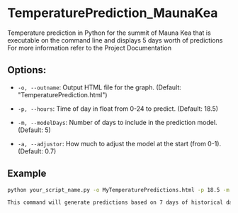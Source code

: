 # TemperaturePrediction_MaunaKea
Temperature prediction in Python for the summit of Mauna Kea that is executable on the command line and displays 5 days worth of predictions 
For more information refer to the Project Documentation



## Options:

- `-o, --outname`: Output HTML file for the graph. (Default: "TemperaturePrediction.html")

- `-p, --hours`: Time of day in float from 0-24 to predict. (Default: 18.5)

- `-m, --modelDays`: Number of days to include in the prediction model. (Default: 5)

- `-a, --adjustor`: How much to adjust the model at the start (from 0-1). (Default: 0.7)

## Example

```bash
python your_script_name.py -o MyTemperaturePredictions.html -p 18.5 -m 7 -a 0.8

This command will generate predictions based on 7 days of historical data, adjusting the model with a factor of 0.8, and save the output graph in "MyTemperaturePredictions.html".
